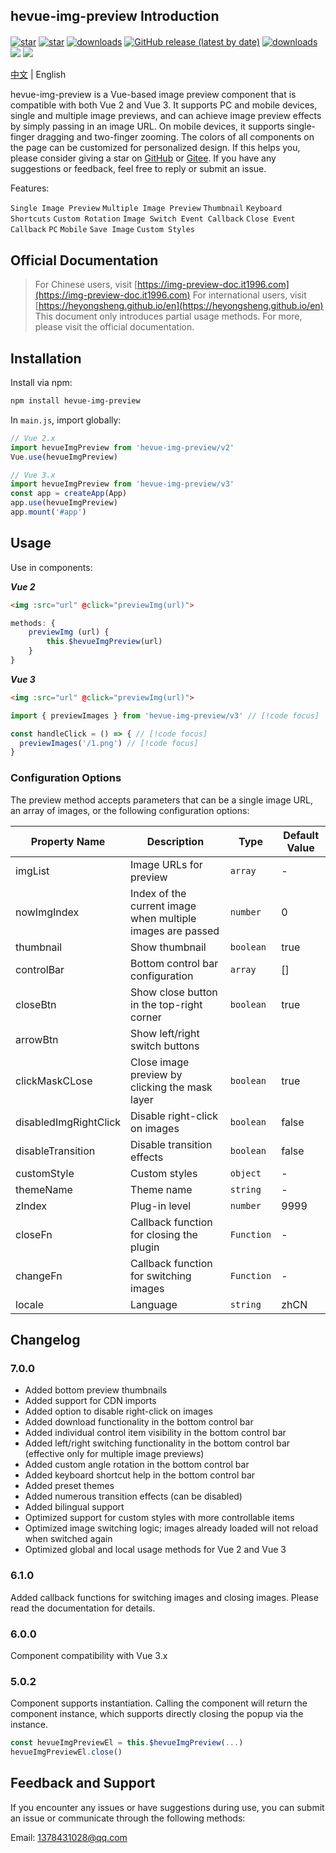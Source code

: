 ## hevue-img-preview Introduction

<div class="img-inline-wrap" style='margin-top: 20px;'>
<a href='https://github.com/heyongsheng/hevue-img-preview'><img src='https://img.shields.io/github/stars/heyongsheng?style=social' alt='star'></img></a>
<!-- <a href='https://github.com/heyongsheng/hevue-img-preview'><img alt="GitHub forks" src="https://img.shields.io/github/forks/heyongsheng/hevue-img-preview?style=social"></img></a>  -->
<a href='https://gitee.com/ihope_top/hevue-img-preview/stargazers'><img src='https://gitee.com/ihope_top/hevue-img-preview/badge/star.svg?theme=dark' alt='star'></img></a> 
<a href='https://www.npmjs.com/package/hevue-img-preview'><img src='https://img.shields.io/npm/dm/hevue-img-preview.svg' alt='downloads'></img></a>
<a href='https://gitee.com/ihope_top/hevue-img-preview/stargazers'><img alt="GitHub release (latest by date)" src="https://img.shields.io/github/v/release/heyongsheng/hevue-img-preview"></a>
<a href='https://www.npmjs.com/package/hevue-img-preview'><img src='https://img.shields.io/badge/License-MIT-green' alt='downloads'></img></a>
<a href='#'><img src='https://img.shields.io/badge/Vue2-%2365b687?logo=Vue.js&logoColor=white'></img></a>
<a href='#'><img src='https://img.shields.io/badge/Vue3-%2365b687?logo=Vue.js&logoColor=white'></img></a>
</div>

[中文](./README.md) | English

hevue-img-preview is a Vue-based image preview component that is compatible with both Vue 2 and Vue 3. It supports PC and mobile devices, single and multiple image previews, and can achieve image preview effects by simply passing in an image URL. On mobile devices, it supports single-finger dragging and two-finger zooming. The colors of all components on the page can be customized for personalized design. If this helps you, please consider giving a star on [GitHub](https://github.com/heyongsheng/hevue-img-preview) or [Gitee](https://gitee.com/ihope_top/hevue-img-preview). If you have any suggestions or feedback, feel free to reply or submit an issue.

Features:

`Single Image Preview` `Multiple Image Preview` `Thumbnail` `Keyboard Shortcuts` `Custom Rotation` `Image Switch Event Callback` `Close Event Callback` `PC` `Mobile` `Save Image` `Custom Styles`

## Official Documentation

> For Chinese users, visit [https://img-preview-doc.it1996.com](https://img-preview-doc.it1996.com)
> For international users, visit [https://heyongsheng.github.io/en](https://heyongsheng.github.io/en)
> This document only introduces partial usage methods. For more, please visit the official documentation.

## Installation

Install via npm:

```bash
npm install hevue-img-preview
```

In `main.js`, import globally:

```javascript
// Vue 2.x
import hevueImgPreview from 'hevue-img-preview/v2' 
Vue.use(hevueImgPreview)

// Vue 3.x
import hevueImgPreview from 'hevue-img-preview/v3' 
const app = createApp(App)
app.use(hevueImgPreview)
app.mount('#app')
```

## Usage

Use in components:

***Vue 2***

```html
<img :src="url" @click="previewImg(url)">
```

```javascript
methods: {
    previewImg (url) {
        this.$hevueImgPreview(url)
    }
}
```

***Vue 3***

```html
<img :src="url" @click="previewImg(url)">
```

```javascript
import { previewImages } from 'hevue-img-preview/v3' // [!code focus]

const handleClick = () => { // [!code focus]
  previewImages('/1.png') // [!code focus]
}
```

### Configuration Options

The preview method accepts parameters that can be a single image URL, an array of images, or the following configuration options:

| Property Name          | Description                | Type         | Default Value |
| --------------------- | ------------------------- | ---------- | ------------- |
| imgList               | Image URLs for preview    | `array`    | -             |
| nowImgIndex           | Index of the current image when multiple images are passed | `number`   | 0             |
| thumbnail             | Show thumbnail            | `boolean`  | true          |
| controlBar            | Bottom control bar configuration | `array`    | []            |
| closeBtn              | Show close button in the top-right corner | `boolean`  | true          |
| arrowBtn              | Show left/right switch buttons |            |               |
| clickMaskCLose        | Close image preview by clicking the mask layer | `boolean`  | true          |
| disabledImgRightClick | Disable right-click on images | `boolean`  | false         |
| disableTransition     | Disable transition effects | `boolean`  | false         |
| customStyle           | Custom styles             | `object`   | -             |
| themeName             | Theme name                | `string`   | -             |
| zIndex                | Plug-in level          | `number`   | 9999  |
| closeFn               | Callback function for closing the plugin | `Function` | -             |
| changeFn              | Callback function for switching images | `Function` | -             |
| locale                | Language                  | `string`   | zhCN          |

## Changelog

### 7.0.0

- Added bottom preview thumbnails
- Added support for CDN imports
- Added option to disable right-click on images
- Added download functionality in the bottom control bar
- Added individual control item visibility in the bottom control bar
- Added left/right switching functionality in the bottom control bar (effective only for multiple image previews)
- Added custom angle rotation in the bottom control bar
- Added keyboard shortcut help in the bottom control bar
- Added preset themes
- Added numerous transition effects (can be disabled)
- Added bilingual support
- Optimized support for custom styles with more controllable items
- Optimized image switching logic; images already loaded will not reload when switched again
- Optimized global and local usage methods for Vue 2 and Vue 3

### 6.1.0

Added callback functions for switching images and closing images. Please read the documentation for details.

### 6.0.0

Component compatibility with Vue 3.x

### 5.0.2

Component supports instantiation. Calling the component will return the component instance, which supports directly closing the popup via the instance.

```javascript
const hevueImgPreviewEl = this.$hevueImgPreview(...)
hevueImgPreviewEl.close()
```

## Feedback and Support

If you encounter any issues or have suggestions during use, you can submit an issue or communicate through the following methods:

Email: 1378431028@qq.com
